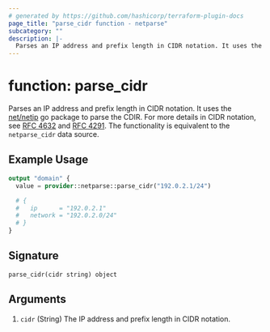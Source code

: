 ```yaml
---
# generated by https://github.com/hashicorp/terraform-plugin-docs
page_title: "parse_cidr function - netparse"
subcategory: ""
description: |-
  Parses an IP address and prefix length in CIDR notation. It uses the net/netip https://pkg.go.dev/net/netip#Prefix.Masked go package to parse the CDIR. For more details in CIDR notation, see RFC 4632 https://rfc-editor.org/rfc/rfc4632.html and RFC 4291 https://rfc-editor.org/rfc/rfc4291.html. The functionality is equivalent to the netparse_cidr data source.
---
```


# function: parse_cidr

Parses an IP address and prefix length in CIDR notation. It uses the [net/netip](https://pkg.go.dev/net/netip#Prefix.Masked) go package to parse the CDIR. For more details in CIDR notation, see [RFC 4632](https://rfc-editor.org/rfc/rfc4632.html) and [RFC 4291](https://rfc-editor.org/rfc/rfc4291.html). The functionality is equivalent to the `netparse_cidr` data source.

## Example Usage

```terraform
output "domain" {
  value = provider::netparse::parse_cidr("192.0.2.1/24")

  # {
  #   ip      = "192.0.2.1"
  #   network = "192.0.2.0/24"
  # }
}
```

## Signature

<!-- signature generated by tfplugindocs -->
```text
parse_cidr(cidr string) object
```

## Arguments

<!-- arguments generated by tfplugindocs -->
1. `cidr` (String) The IP address and prefix length in CIDR notation.

